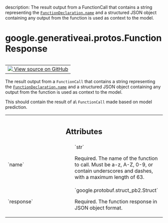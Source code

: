 description: The result output from a FunctionCall that contains a string representing the <a href="../../../google/generativeai/protos/FunctionDeclaration.md#name"><code>FunctionDeclaration.name</code></a> and a structured JSON object containing any output from the function is used as context to the model.

<div itemscope itemtype="http://developers.google.com/ReferenceObject">
<meta itemprop="name" content="google.generativeai.protos.FunctionResponse" />
<meta itemprop="path" content="Stable" />
</div>

# google.generativeai.protos.FunctionResponse

<!-- Insert buttons and diff -->

<table class="tfo-notebook-buttons tfo-api nocontent" align="left">
<td>
  <a target="_blank" href="https://github.com/googleapis/google-cloud-python/tree/main/packages/google-ai-generativelanguage/google/ai/generativelanguage_v1beta/types/content.py#L543-L568">
    <img src="https://www.tensorflow.org/images/GitHub-Mark-32px.png" />
    View source on GitHub
  </a>
</td>
</table>



The result output from a ``FunctionCall`` that contains a string representing the <a href="../../../google/generativeai/protos/FunctionDeclaration.md#name"><code>FunctionDeclaration.name</code></a> and a structured JSON object containing any output from the function is used as context to the model.

<!-- Placeholder for "Used in" -->
 This should contain the result of a\ ``FunctionCall``
made based on model prediction.



<!-- Tabular view -->
 <table class="responsive fixed orange">
<colgroup><col width="214px"><col></colgroup>
<tr><th colspan="2"><h2 class="add-link">Attributes</h2></th></tr>

<tr>
<td>
`name`<a id="name"></a>
</td>
<td>
`str`

Required. The name of the function to call.
Must be a-z, A-Z, 0-9, or contain underscores
and dashes, with a maximum length of 63.
</td>
</tr><tr>
<td>
`response`<a id="response"></a>
</td>
<td>
`google.protobuf.struct_pb2.Struct`

Required. The function response in JSON
object format.
</td>
</tr>
</table>



